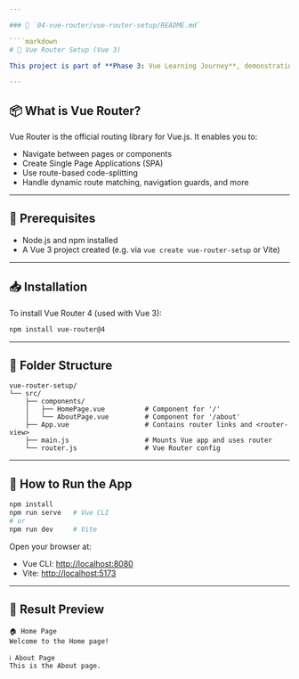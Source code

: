 ```yaml
---

### 📄 `04-vue-router/vue-router-setup/README.md`

````markdown
# 🚦 Vue Router Setup (Vue 3)

This project is part of **Phase 3: Vue Learning Journey**, demonstrating how to set up **Vue Router** in a Vue 3 application.

---
```


## 📦 What is Vue Router?

Vue Router is the official routing library for Vue.js. It enables you to:

- Navigate between pages or components
- Create Single Page Applications (SPA)
- Use route-based code-splitting
- Handle dynamic route matching, navigation guards, and more

---

## 🧰 Prerequisites

- Node.js and npm installed
- A Vue 3 project created (e.g. via `vue create vue-router-setup` or Vite)

---

## 📥 Installation

To install Vue Router 4 (used with Vue 3):

```bash
npm install vue-router@4
````

---

## 📁 Folder Structure

```
vue-router-setup/
└── src/
    ├── components/
    │   ├── HomePage.vue          # Component for '/'
    │   └── AboutPage.vue         # Component for '/about'
    ├── App.vue                   # Contains router links and <router-view>
    ├── main.js                   # Mounts Vue app and uses router
    └── router.js                 # Vue Router config
```

---

## 🚀 How to Run the App

```bash
npm install
npm run serve   # Vue CLI
# or
npm run dev     # Vite
```

Open your browser at:

* Vue CLI: [http://localhost:8080](http://localhost:8080)
* Vite: [http://localhost:5173](http://localhost:5173)

---

## 🧪 Result Preview

```
🏠 Home Page
Welcome to the Home page!

ℹ️ About Page
This is the About page.
```


